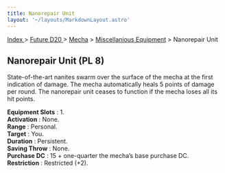 ```yaml
---
title: Nanorepair Unit
layout: '~/layouts/MarkdownLayout.astro'
---
```


[ Index ](/) > [ Future D20 ](/future.d20.srd) > [Mecha](/future.d20.srd/mecha) > [Miscellanious Equipment](/future.d20.srd/mecha/miscellanious) > Nanorepair Unit

## Nanorepair Unit (PL 8)

State-of-the-art nanites swarm over the surface of the mecha at the first
indication of damage. The mecha automatically heals 5 points of damage per
round. The nanorepair unit ceases to function if the mecha loses all its hit
points.

**Equipment Slots** : 1.  
**Activation** : None.  
**Range** : Personal.  
**Target** : You.  
**Duration** : Persistent.  
**Saving Throw** : None.  
**Purchase DC** : 15 + one-quarter the mecha’s base purchase DC.  
**Restriction** : Restricted (+2).

